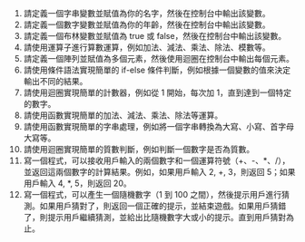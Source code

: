 1. 請定義一個字串變數並賦值為你的名字，然後在控制台中輸出該變數。
2. 請定義一個數字變數並賦值為你的年齡，然後在控制台中輸出該變數。
3. 請定義一個布林變數並賦值為 true 或 false，然後在控制台中輸出該變數。
4. 請使用運算子進行算數運算，例如加法、減法、乘法、除法、模數等。
5. 請定義一個陣列並賦值為多個元素，然後使用迴圈在控制台中輸出每個元素。
6. 請使用條件語法實現簡單的 if-else 條件判斷，例如根據一個變數的值來決定輸出不同的結果。
7. 請使用迴圈實現簡單的計數器，例如從 1 開始，每次加 1，直到達到一個特定的數字。
8. 請使用函數實現簡單的加法、減法、乘法、除法等運算。
9. 請使用函數實現簡單的字串處理，例如將一個字串轉換為大寫、小寫、首字母大寫等。
10. 請使用迴圈實現簡單的質數判斷，例如判斷一個數字是否為質數。
11. 寫一個程式，可以接收用戶輸入的兩個數字和一個運算符號（+、-、*、/），並返回這兩個數字的計算結果。例如，如果用戶輸入 2, +, 3，則返回 5；如果用戶輸入 4, *, 5，則返回 20。
12. 寫一個程式，可以產生一個隨機數字（1 到 100 之間），然後提示用戶進行猜測。如果用戶猜對了，則返回一個正確的提示，並結束遊戲。如果用戶猜錯了，則提示用戶繼續猜測，並給出比隨機數字大或小的提示。直到用戶猜對為止。